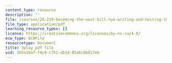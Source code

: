 ```yaml
---
content_type: resource
description: ''
file: /courses/20-219-becoming-the-next-bill-nye-writing-and-hosting-the-educational-show-january-iap-2015/3b5a16a7f4c9c752db1d85a6c8b817eb_VBgVRviSKek.pdf
file_type: application/pdf
learning_resource_types: []
license: https://creativecommons.org/licenses/by-nc-sa/4.0/
ocw_type: OCWFile
resourcetype: Document
title: 3play pdf file
uid: 3b5a16a7-f4c9-c752-db1d-85a6c8b817eb
---
```

